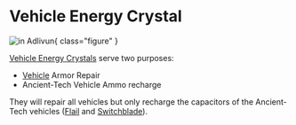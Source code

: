 # Vehicle Energy Crystal

![ in
[Adlivun](../locations/Adlivun.md)](../images/VehicleRepairCrystal.jpg){ class="figure" }

[Vehicle Energy Crystals](Vehicle_Energy_Crystal.md) serve two
purposes:

- [Vehicle](../vehicles/index.md) Armor Repair
- Ancient-Tech Vehicle Ammo recharge

They will repair all vehicles but only recharge the capacitors of the
Ancient-Tech vehicles ([Flail](../vehicles/Flail.md) and
[Switchblade](../items/Switchblade.md)).
